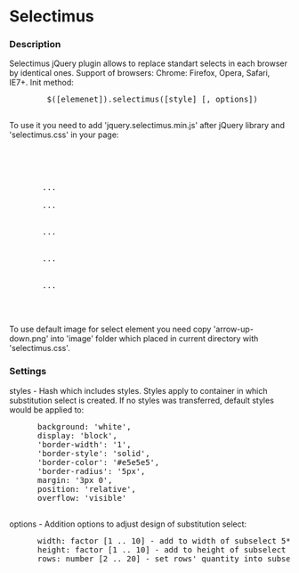 
<h1>Selectimus</h1>

<h3>Description</h3>
<p>
Selectimus jQuery plugin allows to replace standart selects in each browser by identical ones. Support of browsers: Chrome: Firefox, Opera, Safari, IE7+. 
Init method:
</p>
<div class="highlight">
    <pre>
        $([elemenet]).selectimus([style] [, options]) 
    </pre>
</div>
<p>To use it you need to add 'jquery.selectimus.min.js' after jQuery library and 'selectimus.css' in your page:
</p>

<div class="highlight">
    <pre>
      <!DOCTYPE>
      <html>
      <head>
       <title>Page Title</title>
       ...
       <link href="../selectimus.css" rel="stylesheets" type="text/css">
       ...
       <script> src="../jquery.js"</script>
       <script> src="../jquery.selectimus.min.js"</script>
       ...
      </head>
      <body>
       ...
       <!--Init selectimus method of jQuery -->
       <script>
        $(document).ready(function () {
         $('#select').selectimus();
        })
       </script>
       ...
      </body>
      </html>   
    </pre>
</div>
<p>
To use default image for select element you need copy 'arrow-up-down.png' into 'image' folder 
which placed in current directory with 'selectimus.css'.
</p>

<h3>Settings</h3>
<p>
styles - Hash which includes styles. Styles apply to container in which substitution select is created. 
If no styles was transferred, default styles would be applied to:
</p>
<div class="highlight">
    <pre>
      background: 'white',
      display: 'block',
      'border-width': '1',
      'border-style': 'solid',
      'border-color': '#e5e5e5',
      'border-radius': '5px',
      margin: '3px 0',
      position: 'relative',
      overflow: 'visible'
    </pre>
</div>
<p>
options - Addition options to adjust design of substitution select:
</p>
<div class="highlight">
    <pre>
      width: factor [1 .. 10] - add to width of subselect 5*factor pixels
      height: factor [1 .. 10] - add to height of subselect 5*factor pixels
      rows: number [2 .. 20] - set rows' quantity into subselect
    </pre>
</div>